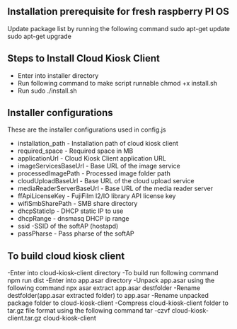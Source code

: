 Installation prerequisite for fresh raspberry PI OS
---------------------------------------------------
Update package list by running the following command
  sudo apt-get update
  sudo apt-get upgrade

Steps to Install Cloud Kiosk Client
-----------------------------------
- Enter into installer directory
- Run following command to make script runnable 
  chmod +x install.sh
- Run sudo ./install.sh

Installer configurations
------------------------
These are the installer configurations used in config.js 


- installation_path - Installation path of cloud kiosk client
- required_space - Required space in MB
- applicationUrl - Cloud Kiosk Client application URL
- imageServicesBaseUrl - Base URL of the image service
- processedImagePath - Processed image folder path
- cloudUploadBaseUrl - Base URL of the cloud upload service
- mediaReaderServerBaseUrl - Base URL of  the media reader server 
- ffApiLicenseKey - FujiFilm I2/IO library API license key
- wifiSmbSharePath - SMB share directory
- dhcpStaticIp - DHCP static IP to use 
- dhcpRange - dnsmasq DHCP ip range
- ssid -SSID of the softAP (hostapd)
- passPharse - Pass pharse of the softAP

To build cloud kiosk client
------------------------
-Enter into cloud-kiosk-client directory
-To build run following command
 npm run dist
-Enter into app.asar directory
-Unpack app.asar using the following command
 npx asar extract app.asar destfolder 
-Rename destfolder(app.asar extracted folder) to app.asar
-Rename unpacked package folder to cloud-kiosk-client
-Compress cloud-kiosk-client folder to tar.gz file format using the following command
 tar -czvf cloud-kiosk-client.tar.gz cloud-kiosk-client

